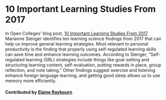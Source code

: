 # 10 Important Learning Studies From 2017

In Open Colleges’ blog post, [10 Important Learning Studies From 2017](https://www.opencolleges.edu.au/informed/features/10-important-learning-studies-2017/#comments) Marianne Stenger identifies ten learning science findings from 2017 that can help us improve general learning strategies. Most relevant to personal productivity is the finding that properly using self-regulated learning skills can save time and enhance learning outcomes. According to Stenger, “Self-regulated learning (SRL) strategies include things like goal-setting and structuring learning content, self-evaluation, putting rewards in place, group reflection, and note taking.”  Other findings suggest exercise and listening enhance foreign language learning, and getting good sleep allows us to use memory more efficiently. 

#### Contributed by [Elaine Raybourn](https://github.com/elaineraybourn)

<!---
Publish: yes
Categories: skills
Topics: personal productivity and sustainability
Level: 2
Prerequisites: defaults
Aggregate: none
--->
